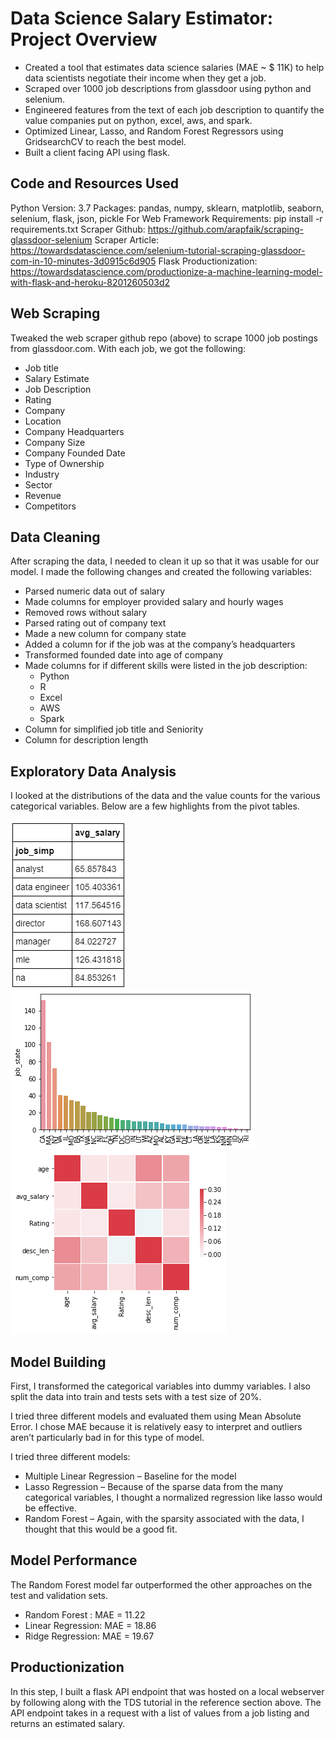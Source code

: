 # Data Science Salary Estimator: Project Overview
* Created a tool that estimates data science salaries (MAE ~ $ 11K) to help data scientists negotiate their income when they get a job.
* Scraped over 1000 job descriptions from glassdoor using python and selenium.
* Engineered features from the text of each job description to quantify the value companies put on python, excel, aws, and spark.
* Optimized Linear, Lasso, and Random Forest Regressors using GridsearchCV to reach the best model.
* Built a client facing API using flask.

## Code and Resources Used
   Python Version: 3.7
   Packages: pandas, numpy, sklearn, matplotlib, seaborn, selenium, flask, json, pickle
   For Web Framework Requirements: pip install -r requirements.txt
   Scraper Github: https://github.com/arapfaik/scraping-glassdoor-selenium
   Scraper Article: https://towardsdatascience.com/selenium-tutorial-scraping-glassdoor-com-in-10-minutes-3d0915c6d905
   Flask Productionization: https://towardsdatascience.com/productionize-a-machine-learning-model-with-flask-and-heroku-8201260503d2

## Web Scraping
Tweaked the web scraper github repo (above) to scrape 1000 job postings from glassdoor.com. With each job, we got the following:
   * Job title
   * Salary Estimate
   * Job Description
   * Rating
   * Company
   * Location
   * Company Headquarters
   * Company Size
   * Company Founded Date
   * Type of Ownership
   * Industry
   * Sector
   * Revenue
   * Competitors
   
## Data Cleaning
After scraping the data, I needed to clean it up so that it was usable for our model. I made the following changes and created the following variables:
   * Parsed numeric data out of salary
   * Made columns for employer provided salary and hourly wages
   * Removed rows without salary
   * Parsed rating out of company text
   * Made a new column for company state
   * Added a column for if the job was at the company’s headquarters
   * Transformed founded date into age of company
   * Made columns for if different skills were listed in the job description:
       - Python
       - R
       - Excel
       - AWS
       - Spark
   * Column for simplified job title and Seniority
   * Column for description length
   
## Exploratory Data Analysis
I looked at the distributions of the data and the value counts for the various categorical variables. Below are a few highlights from the pivot tables.
   
   ![alt text](https://github.com/Akash-U/ds_salary_proj/blob/master/salary_by_job_title.PNG "Salary by position")
   ![alt text](https://github.com/Akash-U/ds_salary_proj/blob/master/positions_by_state.png "Job Opportunities by State")
   ![alt text](https://github.com/Akash-U/ds_salary_proj/blob/master/correlation_visual.png "Correlations")
   
## Model Building
First, I transformed the categorical variables into dummy variables. I also split the data into train and tests sets with a test size of 20%.

I tried three different models and evaluated them using Mean Absolute Error. I chose MAE because it is relatively easy to interpret and outliers aren’t particularly bad in for this type of model.

I tried three different models:
   * Multiple Linear Regression – Baseline for the model
   * Lasso Regression – Because of the sparse data from the many categorical variables, I thought a normalized regression like lasso would be effective.
   * Random Forest – Again, with the sparsity associated with the data, I thought that this would be a good fit.
   
## Model Performance
The Random Forest model far outperformed the other approaches on the test and validation sets.
   * Random Forest : MAE = 11.22
   * Linear Regression: MAE = 18.86
   * Ridge Regression: MAE = 19.67
   
## Productionization
In this step, I built a flask API endpoint that was hosted on a local webserver by following along with the TDS tutorial in the reference section above. The API endpoint takes in a request with a list of values from a job listing and returns an estimated salary.
   
   

